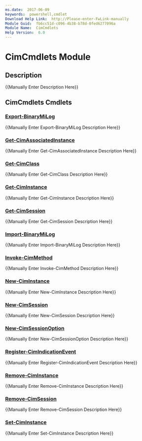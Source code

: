 ```yaml
---
ms.date:  2017-06-09
keywords:  powershell,cmdlet
Download Help Link:  http://Please-enter-FwLink-manually
Module Guid:  fb6cc51d-c096-4b38-b78d-0fed6277096a
Module Name:  CimCmdlets
Help Version:  6.0
---
```


# CimCmdlets Module
## Description
{{Manually Enter Description Here}}

## CimCmdlets Cmdlets
### [Export-BinaryMiLog](export-binarymilog.md)
{{Manually Enter Export-BinaryMiLog Description Here}}

### [Get-CimAssociatedInstance](get-cimassociatedinstance.md)
{{Manually Enter Get-CimAssociatedInstance Description Here}}

### [Get-CimClass](get-cimclass.md)
{{Manually Enter Get-CimClass Description Here}}

### [Get-CimInstance](get-ciminstance.md)
{{Manually Enter Get-CimInstance Description Here}}

### [Get-CimSession](get-cimsession.md)
{{Manually Enter Get-CimSession Description Here}}

### [Import-BinaryMiLog](import-binarymilog.md)
{{Manually Enter Import-BinaryMiLog Description Here}}

### [Invoke-CimMethod](invoke-cimmethod.md)
{{Manually Enter Invoke-CimMethod Description Here}}

### [New-CimInstance](new-ciminstance.md)
{{Manually Enter New-CimInstance Description Here}}

### [New-CimSession](new-cimsession.md)
{{Manually Enter New-CimSession Description Here}}

### [New-CimSessionOption](new-cimsessionoption.md)
{{Manually Enter New-CimSessionOption Description Here}}

### [Register-CimIndicationEvent](register-cimindicationevent.md)
{{Manually Enter Register-CimIndicationEvent Description Here}}

### [Remove-CimInstance](remove-ciminstance.md)
{{Manually Enter Remove-CimInstance Description Here}}

### [Remove-CimSession](remove-cimsession.md)
{{Manually Enter Remove-CimSession Description Here}}

### [Set-CimInstance](set-ciminstance.md)
{{Manually Enter Set-CimInstance Description Here}}

